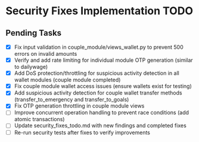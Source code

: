 # Security Fixes Implementation TODO

## Pending Tasks
- [x] Fix input validation in couple_module/views_wallet.py to prevent 500 errors on invalid amounts
- [x] Verify and add rate limiting for individual module OTP generation (similar to dailywage)
- [x] Add DoS protection/throttling for suspicious activity detection in all wallet modules (couple module completed)
- [x] Fix couple module wallet access issues (ensure wallets exist for testing)
- [x] Add suspicious activity detection for couple wallet transfer methods (transfer_to_emergency and transfer_to_goals)
- [x] Fix OTP generation throttling in couple module views
- [ ] Improve concurrent operation handling to prevent race conditions (add atomic transactions)
- [ ] Update security_fixes_todo.md with new findings and completed fixes
- [ ] Re-run security tests after fixes to verify improvements
